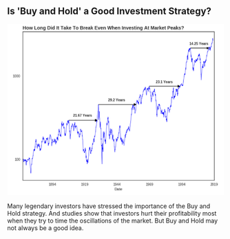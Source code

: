 ## Is 'Buy and Hold' a Good Investment Strategy?

![](breakeven_stock_chart.png)

Many legendary investors have stressed the importance of the Buy and Hold strategy. And studies show that investors hurt their profitability most when they try to time the oscillations of the market. But Buy and Hold may not always be a good idea.
